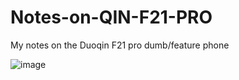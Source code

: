 # Notes-on-QIN-F21-PRO
My notes on the Duoqin F21 pro dumb/feature phone

![image](https://github.com/user-attachments/assets/899d6fd6-1433-49c1-9c64-2607de26fc6c)

